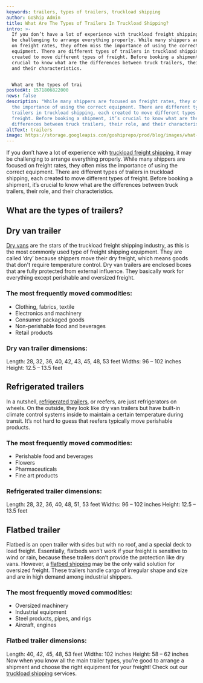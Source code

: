 ```yaml
---
keywords: trailers, types of trailers, truckload shipping
author: GoShip Admin
title: What Are The Types of Trailers In Truckload Shipping?
intro: >-
  If you don’t have a lot of experience with truckload freight shipping, it may
  be challenging to arrange everything properly. While many shippers are focused
  on freight rates, they often miss the importance of using the correct
  equipment. There are different types of trailers in truckload shipping, each
  created to move different types of freight. Before booking a shipment, it’s
  crucial to know what are the differences between truck trailers, their role,
  and their characteristics. 


  What are the types of trai
postedAt: 1571806822000
news: false
description: "While many shippers are focused on freight rates, they often miss
  the importance of using the correct equipment. There are different types of
  trailers in truckload shipping, each created to move different types of
  freight. Before booking a shipment, it’s crucial to know what are the
  differences between truck trailers, their role, and their characteristics. "
altText: trailers
image: https://storage.googleapis.com/goshiprepo/prod/blog/images/what-are-the-types-of-trailers-in-truckload-shipping.jpg
---
```

If you don’t have a lot of experience with [truckload freight shipping](https://www.goship.com/blog/what-is-truckload-shipping-and-how-does-it-work/), it may be challenging to arrange everything properly. While many shippers are focused on freight rates, they often miss the importance of using the correct equipment. There are different types of trailers in truckload shipping, each created to move different types of freight. Before booking a shipment, it’s crucial to know what are the differences between truck trailers, their role, and their characteristics.

## What are the types of trailers?

## Dry van trailer

[Dry vans](https://www.plslogistics.com/blog/dry-van-shipping-8-facts/) are the stars of the truckload freight shipping industry, as this is the most commonly used type of freight shipping equipment. They are called ‘dry’ because shippers move their dry freight, which means goods that don't require temperature control. Dry van trailers are enclosed boxes that are fully protected from external influence. They basically work for everything except perishable and oversized freight.

### The most frequently moved commodities:

* Clothing, fabrics, textile
* Electronics and machinery
* Consumer packaged goods
* Non-perishable food and beverages
* Retail products

### Dry van trailer dimensions:

Length: 28, 32, 36, 40, 42, 43, 45, 48, 53 feet Widths: 96 – 102 inches Height: 12.5 – 13.5 feet

## Refrigerated trailers

In a nutshell, [refrigerated trailers](https://www.plslogistics.com/blog/refrigerated-shipping-trailers-7-facts/), or reefers, are just refrigerators on wheels. On the outside, they look like dry van trailers but have built-in climate control systems inside to maintain a certain temperature during transit. It’s not hard to guess that reefers typically move perishable products.

### The most frequently moved commodities:

* Perishable food and beverages
* Flowers
* Pharmaceuticals
* Fine art products

### Refrigerated trailer dimensions:

Length: 28, 32, 36, 40, 48, 51, 53 feet Widths: 96 – 102 inches Height: 12.5 – 13.5 feet

## Flatbed trailer

Flatbed is an open trailer with sides but with no roof, and a special deck to load freight. Essentially, flatbeds won’t work if your freight is sensitive to wind or rain, because these trailers don’t provide the protection like dry vans. However, a [flatbed shipping](https://www.goship.com/blog/what-is-flatbed-shipping/) may be the only valid solution for oversized freight. These trailers handle cargo of irregular shape and size and are in high demand among industrial shippers.

### The most frequently moved commodities:

* Oversized machinery
* Industrial equipment
* Steel products, pipes, and rigs
* Aircraft, engines

### Flatbed trailer dimensions:

Length: 40, 42, 45, 48, 53 feet Widths: 102 inches Height: 58 – 62 inches Now when you know all the main trailer types, you’re good to arrange a shipment and choose the right equipment for your freight! Check out our [truckload shipping](https://www.goship.com/shipping-services/truckload-freight-shipping/) services.
